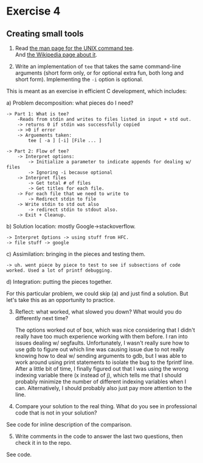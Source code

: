 # Exercise 4
## Creating small tools


1) Read [the man page for the UNIX command tee](http://man7.org/linux/man-pages/man1/tee.1.html).  
And [the Wikipedia page about it](http://en.wikipedia.org/wiki/Tee_(command)).

2) Write an implementation of `tee` that takes the same command-line
arguments (short form only, or for optional extra fun, both long and
short form).  Implementing the `-i` option is optional.

This is meant as an exercise in efficient C development, which includes:

a) Problem decomposition: what pieces do I need?

    -> Part 1: What is tee?
        -Reads from stdin and writes to files listed in input + std out.
        -> returns 0 if stdin was successfully copied
        -> >0 if error
        -> Arguements taken: 
            tee [ -a ] [-i] [File ... ]

    -> Part 2: Flow of tee?
        -> Interpret options:
            -> Initialize a parameter to indicate appends for dealing w/ files
            -> Ignoring -i because optional 
        -> Interpret files
            -> Get total # of files
            -> Get titles for each file.
        -> For each file that we need to write to
            -> Redirect stdin to file
        -> Write stdin to std out also
            -> redirect stdin to stdout also.
        -> Exit + Cleanup. 


b) Solution location: mostly Google->stackoverflow.

    -> Interpret Options -> using stuff from HFC. 
    -> file stuff -> google

c) Assimilation: bringing in the pieces and testing them.

    -> uh. went piece by piece to test to see if subsections of code worked. Used a lot of printf debugging. 

d) Integration: putting the pieces together. 

For this particular problem, we could skip (a) and just find a
solution.  But let's take this as an opportunity to practice.

3) Reflect: what worked, what slowed you down?  What would you do
differently next time?

    The options worked out of box, which was nice considering that I didn't 
    really have too much experience working with them before. I ran into
    issues dealing w/ segfaults. Unfortunately, I wasn't really sure how to
    use gdb to figure out which line was causing issue due to not really
    knowing how to deal w/ sending arguments to gdb, but I was able to work 
    around using print statements to isolate the bug to the fprintf line. 
    After a little bit of time, I finally figured out that I was using the 
    wrong indexing variable there (x instead of j), which tells me that I 
    should probably minimize the number of different indexing variables when I 
    can. Alternatively, I should probably also just pay more attention to the 
    line. 

4) Compare your solution to the real thing.  What do you see in
professional code that is not in your solution?

See code for inline description of the comparison.

5) Write comments in the code to answer the last two questions, then
check it in to the repo.

See code. 